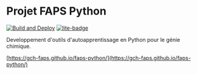 # Projet FAPS Python
[![Build and Deploy](https://github.com/gch-faps/faps-python/actions/workflows/deploy.yml/badge.svg?branch=main)](https://github.com/gch-faps/faps-python/actions/workflows/deploy.yml) [![lite-badge]][lite]

[lite-badge]: https://jupyterlite.rtfd.io/en/latest/_static/badge.svg
[lite]: https://gch-faps.github.io/faps-python/

Developpement d'outils d'autoapprentissage en Python pour le génie chimique.

[https://gch-faps.github.io/faps-python/](https://gch-faps.github.io/faps-python/)

<!-- ### THEME 2
[![](https://colab.research.google.com/assets/colab-badge.svg)](https://colab.research.google.com/github/gch-faps/faps-python/blob/main/theme2/theme2.ipynb)

### THEME 3
[![THEME 3](https://colab.research.google.com/assets/colab-badge.svg)](https://colab.research.google.com/github/samayala22/faps-python/blob/theme3/theme3/theme3.ipynb) -->